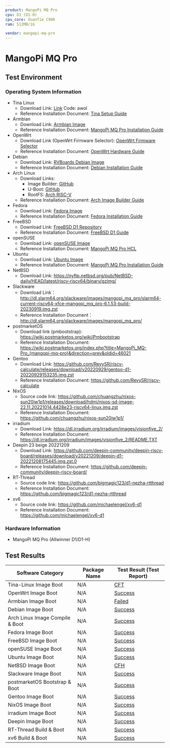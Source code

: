 ```yaml
---
product: MangoPi MQ Pro
cpu: D1 (D1-H)
cpu_core: XuanTie C906
ram: 512MB/1G

vendor: mangopi-mq-pro
---
```


# MangoPi MQ Pro

## Test Environment

### Operating System Information

- Tina Linux
  - Download Link: [Link](https://pan.baidu.com/s/1v55AKMFripaEu22tJ92lmw?pwd=awol) Code: awol
  - Reference Installation Document: [Tina Setup Guide](https://d1.docs.aw-ol.com/study/study_1tina/)
- Armbian
  - Download Link: [Armbian Image](https://xogium.performanceservers.nl/archive/mangopi-mq/archive/Armbian_23.8.1_Mangopi-mq_jammy_edge_6.1.0-rc3_xfce_desktop.img.xz)
  - Reference Installation Document: [MangoPi MQ Pro Installation Guide](https://mangopi.org/mqpro)
- OpenWrt
  - Download Link (OpenWrt Firmware Selector): [OpenWrt Firmware Selector](https://firmware-selector.openwrt.org/?version=SNAPSHOT&target=d1%2Fgeneric&id=widora_mangopi-mq-pro)
  - Reference Installation Document: [OpenWrt Hardware Guide](https://openwrt.org/docs/techref/hardware/soc/soc.allwinner.d1)
- Debian
  - Download Link: [RVBoards Debian Image](https://popolon.org/depots/RISC-V/D1/ovsienko/RVBoards_D1_Debian_lxde_img_linux_v0.4.1.img.zip)
  - Reference Installation Document: [Debian Installation Guide](https://popolon.org/depots/RISC-V/D1/ovsienko/_index.html)
- Arch Linux
  - Download Links:
      - Image Builder: [GitHub](https://github.com/sehraf/d1-riscv-arch-image-builder)
      - U-Boot: [GitHub](https://github.com/smaeul/u-boot.git)
      - RootFS: [Arch RISC-V](https://archriscv.felixc.at)
  - Reference Installation Document: [Arch Image Builder Guide](https://github.com/sehraf/d1-riscv-arch-image-builder)
- Fedora
  - Download Link: [Fedora Image](https://mirror.iscas.ac.cn/fedora-riscv/old_dl/Allwinner/Nezha_D1/images-release/Fedora/fedora-riscv64-d1-developer-xfce-rawhide-Rawhide-20220117-135925.n.0-sda.raw.zst)
  - Reference Installation Document: [Fedora Installation Guide](https://popolon.org/depots/RISC-V/D1/ovsienko/_index.html)
- FreeBSD
  - Download Link: [FreeBSD D1 Repository](https://github.com/freebsd-d1/freebsd-d1)
  - Reference Installation Document: [FreeBSD D1 Guide](https://github.com/freebsd-d1/freebsd-d1)
- openSUSE
  - Download Link: [openSUSE Image](https://download.opensuse.org/repositories/devel:/RISCV:/Factory:/Contrib:/AllwinnerD1/images/openSUSE-Tumbleweed-RISC-V-JeOS-mangopimqpro.riscv64.raw.xz)
  - Reference Installation Document: [MangoPi MQ Pro HCL](https://en.opensuse.org/HCL:MangoPi_MQ-Pro)
- Ubuntu
  - Download Link: [Ubuntu Image](https://cdimage.ubuntu.com/releases/24.10/release/ubuntu-24.10-preinstalled-server-riscv64+nezha.img.xz)
  - Reference Installation Document: [MangoPi MQ Pro Installation Guide](https://mangopi.org/mqpro)
- NetBSD
  - Download Link: https://nyftp.netbsd.org/pub/NetBSD-daily/HEAD/latest/riscv-riscv64/binary/gzimg/
- Slackware
  - Download Link：http://dl.slarm64.org/slackware/images/mangopi_mq_pro/slarm64-current-riscv64-xfce-mangopi_mq_pro-6.1.53-build-20230919.img.zst
  - Reference Installation Document：http://dl.slarm64.org/slackware/images/mangopi_mq_pro/
- postmarketOS
  - Download link (pmbootstrap): https://wiki.postmarketos.org/wiki/Pmbootstrap
  - Reference Installation Document: https://wiki.postmarketos.org/index.php?title=MangoPi_MQ-Pro_(mangopi-mq-pro)&direction=prev&oldid=46021
- Gentoo
  - Download Link: https://github.com/RevySR/riscv-calculate/releases/download/v20220929/gentoo-d1-20220929153235.img.zst
  - Reference Installation Document: https://github.com/RevySR/riscv-calculate
- NixOS
  - Source code link: https://github.com/chuangzhu/nixos-sun20iw1p1/releases/download/hdmi/nixos-sd-image-22.11.20221014.4428e23-riscv64-linux.img.zst
  - Reference Installation Document: https://github.com/chuangzhu/nixos-sun20iw1p1/
- irradium
  - Download Link: https://dl.irradium.org/irradium/images/visionfive_2/
  - Reference Installation Document: https://dl.irradium.org/irradium/images/visionfive_2/README.TXT
- Deepin 23 beige 20221209
  - Download Link: https://github.com/deepin-community/deepin-riscv-board/releases/download/v20221209/deepin-d1-20221208175445.img.zst.0
  - Reference Installation Document: https://github.com/deepin-community/deepin-riscv-board/
- RT-Thread
  - Source code link: https://github.com/bigmagic123/d1-nezha-rtthread
  - Reference Installation Document: https://github.com/bigmagic123/d1-nezha-rtthread
- xv6
  - Source code link: https://github.com/michaelengel/xv6-d1
  - Reference Installation Document: https://github.com/michaelengel/xv6-d1

### Hardware Information

- MangoPi MQ Pro (Allwinner D1/D1-H)

## Test Results

| Software Category               | Package Name | Test Result (Test Report) |
| ------------------------------- | ------------ | ------------------------- |
| Tina-Linux Image Boot           | N/A          | [CFT][Tina]               |
| OpenWrt Image Boot              | N/A          | [Success][OpenWrt]        |
| Armbian Image Boot              | N/A          | [Failed][Armbian]         |
| Debian Image Boot               | N/A          | [Success][Debian]         |
| Arch Linux Image Compile & Boot | N/A          | [Success][Archlinux]      |
| Fedora Image Boot               | N/A          | [Success][Fedora]         |
| FreeBSD Image Boot              | N/A          | [Success][FreeBSD]        |
| openSUSE Image Boot             | N/A          | [Success][openSUSE]       |
| Ubuntu Image Boot               | N/A          | [Success][Ubuntu]         |
| NetBSD Image Boot               | N/A          | [CFH][NetBSD]             |
| Slackware Image Boot            | N/A          | [Success][Slackware]      |
| postmarketOS Bootstrap & Boot   | N/A          | [Success][pmOS]           |
| Gentoo Image Boot               | N/A          | [Success][Gentoo]         |
| NixOS Image Boot                | N/A          | [Success][NixOS]          |
| irradium Image Boot             | N/A          | [Success][irradium]       |
| Deepin Image Boot               | N/A          | [Success][Deepin]         |
| RT-Thread Build & Boot          | N/A          | [Success][RT-Thread]      |
| xv6 Build & Boot                | N/A          | [Success][xv6]            |

[Tina]: ./TinaLinux/README.md
[OpenWrt]: ./OpenWrt/README.md
[Debian]: ./Debian/README.md
[Armbian]: ./Armbian/README.md
[Archlinux]: ./Archlinux/README.md
[Fedora]: ./Fedora/README.md
[FreeBSD]: ./FreeBSD/README.md
[openSUSE]: ./openSUSE/README.md
[Ubuntu]: ./Ubuntu/README.md
[NetBSD]: ./NetBSD/README.md
[Slackware]: ./Slackware/README.md
[pmOS]: ./postmarketOS/README.md
[Gentoo]: ./Gentoo/README.md
[NixOS]: ./NixOS/README.md
[irradium]: ./irradium/README.md
[Deepin]: ./Deepin/README.md
[RT-Thread]: ./RT-Thread/README.md
[xv6]: ./xv6/README.md
